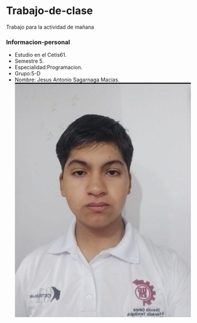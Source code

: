 # Trabajo-de-clase
Trabajo para la actividad de mañana

### Informacion-personal
- Estudio en el Cetis61.
- Semestre 5.
- Especialidad:Programacion.
- Grupo:5-D
- Nombre: Jesus Antonio Sagarnaga Macias.
![Alumno](imagenes/df285d72-60dc-43e9-8e20-861ea8c88f2d.jpg "Imagen del alumno")
